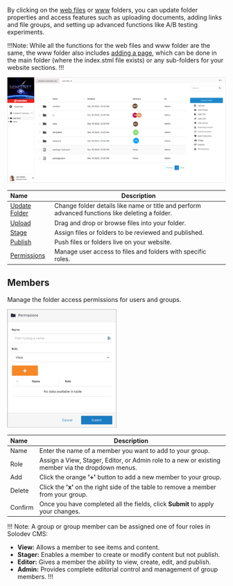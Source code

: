 By clicking on the [web files](/workspace/websites/website/#web-files) or [www](/workspace/websites/website/#www) folders, you can update folder properties and access features such as uploading documents, adding links and file groups, and setting up advanced functions like A/B testing experiments.

!!!Note:
While all the functions for the web files and www folder are the same, the www folder also includes [adding a page](/workspace/websites/add-page), which can be done in the main folder (where the index.stml file exists) or any sub-folders for your website sections. 
!!!

<p><img src="../../../images/websites/folder/folder.jpg" alt="Folder View"></p>

**Name** | **Description**
:--- | ---
[Update Folder](/workspace/websites/folder/update-folder/) | Change folder details like name or title and perform advanced functions like deleting a folder.
[Upload](/workspace/websites/folder/upload/) | Drag and drop or browse files into your folder.
[Stage](/workspace/websites/folder/stage/) | Assign files or folders to be reviewed and published.
[Publish](/workspace/websites/folder/publish/) | Push files or folders live on your website. 
[Permissions](/workspace/websites/folder/permissions/) | Manage user access to files and folders with specific roles.  

## Members

Manage the folder access permissions for users and groups.

<p><img src="../../../images/permissions/folder-permissions.png" alt="Folder Permissions" style="width: 50%;"></p>

**Name** | **Description**
:--- | ---
Name | Enter the name of a member you want to add to your group.
Role | Assign a View, Stager, Editor, or Admin role to a new or existing member via the dropdown menus.
Add | Click the orange **'+'** button to add a new member to your group.
Delete | Click the **'x'** on the right side of the table to remove a member from your group.
Confirm | Once you have completed all the fields, click **Submit** to apply your changes.

!!! Note:
A group or group member can be assigned one of four roles in Solodev CMS:
  *	**View:** Allows a member to see items and content.
  *	**Stager:** Enables a member to create or modify content but not publish.
  *	**Editor:** Gives a member the ability to view, create, edit, and publish.
  *	**Admin:** Provides complete editorial control and management of group members.
!!!